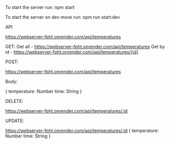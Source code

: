 To start the server run: npm start







To start the server on dev move run: npm run start:dev


API


https://webserver-fpht.onrender.com/api/temperatures



GET:
Get all - https://webserver-fpht.onrender.com/api/temperatures
Get by id - https://webserver-fpht.onrender.com/api/temperatures/{id}



POST:

https://webserver-fpht.onrender.com/api/temperatures

Body:


{
  temperature: Number
  time: String
}


DELETE:

https://webserver-fpht.onrender.com/api/temperatures/:id

UPDATE:

https://webserver-fpht.onrender.com/api/temperatures/:id
{
  temperature: Number
  time: String
}
